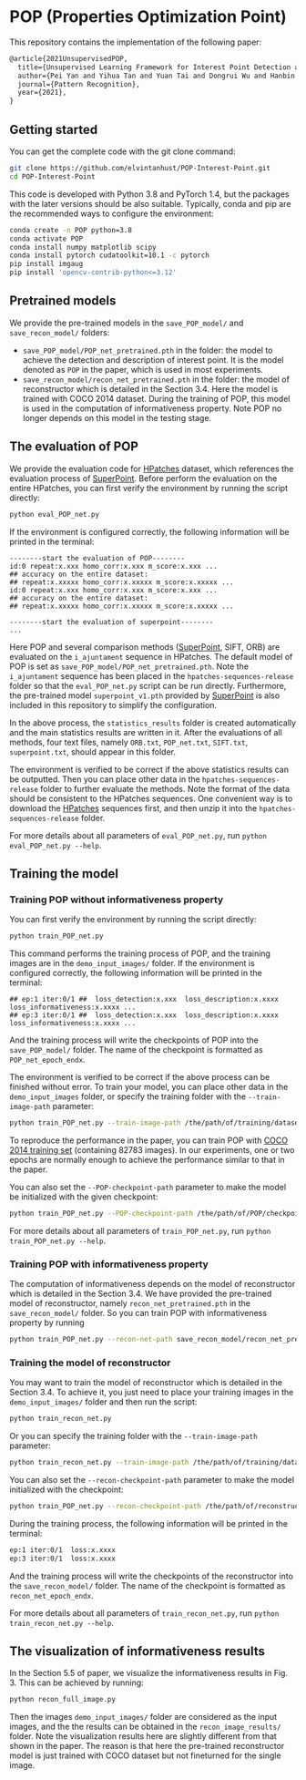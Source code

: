 # POP (Properties Optimization Point)
This repository contains the implementation of the following paper:

```tex
@article{2021UnsupervisedPOP,
  title={Unsupervised Learning Framework for Interest Point Detection and Description via Properties Optimization},
  author={Pei Yan and Yihua Tan and Yuan Tai and Dongrui Wu and Hanbin Luo and Xiaolong Hao},
  journal={Pattern Recognition},
  year={2021},
}
```

## Getting started
You can get the complete code with the git clone command:
```bash
git clone https://github.com/elvintanhust/POP-Interest-Point.git
cd POP-Interest-Point
```
This code is developed with Python 3.8 and PyTorch 1.4, but the packages with the later versions should be also suitable. Typically, conda and pip are the recommended ways to configure the environment:
```bash
conda create -n POP python=3.8
conda activate POP
conda install numpy matplotlib scipy
conda install pytorch cudatoolkit=10.1 -c pytorch
pip install imgaug
pip install 'opencv-contrib-python<=3.12'
```

## Pretrained models
We provide the pre-trained models in the `save_POP_model/` and `save_recon_model/` folders:
* `save_POP_model/POP_net_pretrained.pth` in the folder: the model to achieve the detection and description of interest point. It is the model denoted as `POP` in the paper, which is used in most experiments.
* `save_recon_model/recon_net_pretrained.pth` in the folder: the model of reconstructor which is detailed in the Section 3.4. Here the model is trained with COCO 2014 dataset. During the training of POP, this model is used in the computation of informativeness property. Note POP no longer depends on this model in the testing stage.

## The evaluation of POP
We provide the evaluation code for [HPatches](https://github.com/hpatches/hpatches-dataset) dataset, which references the evaluation process of [SuperPoint](https://github.com/rpautrat/SuperPoint). Before perform the evaluation on the entire HPatches, you can first verify the environment by running the script directly:
```bash
python eval_POP_net.py
```
If the environment is configured correctly, the following information will be printed in the terminal:
```text
--------start the evaluation of POP--------
id:0 repeat:x.xxx homo_corr:x.xxx m_score:x.xxx ...
## accuracy on the entire dataset:
## repeat:x.xxxxx homo_corr:x.xxxxx m_score:x.xxxxx ...
id:0 repeat:x.xxx homo_corr:x.xxx m_score:x.xxx ...
## accuracy on the entire dataset:
## repeat:x.xxxxx homo_corr:x.xxxxx m_score:x.xxxxx ...

--------start the evaluation of superpoint--------
...
```
Here POP and several comparison methods ([SuperPoint](https://github.com/magicleap/SuperPointPretrainedNetwork), SIFT, ORB) are evaluated on the `i_ajuntament` sequence in HPatches. The default model of POP is set as `save_POP_model/POP_net_pretrained.pth`. Note the `i_ajuntament` sequence has been placed in the `hpatches-sequences-release` folder so that the `eval_POP_net.py` script can be run directly. Furthermore, the pre-trained model `superpoint_v1.pth` provided by [SuperPoint](https://github.com/magicleap/SuperPointPretrainedNetwork) is also included in this repository to simplify the configuration.

In the above process, the `statistics_results` folder is created automatically and the main statistics results are written in it. After the evaluations of all methods, four text files, namely `ORB.txt`, `POP_net.txt`,  `SIFT.txt`,  `superpoint.txt`, should appear in this folder. 

The environment is verified to be correct if the above statistics results can be outputted. Then you can place other data in the `hpatches-sequences-release` folder to further evaluate the methods. Note the format of the data should be consistent to the HPatches sequences. One convenient way is to download the [HPatches](https://github.com/hpatches/hpatches-dataset) sequences first, and then unzip it into the `hpatches-sequences-release` folder.

For more details about all parameters of `eval_POP_net.py`, run `python eval_POP_net.py --help`.

## Training the model
### Training POP without informativeness property
You can first verify the environment by running the script directly:
```bash
python train_POP_net.py
```
This command performs the training process of POP, and the training images are in the `demo_input_images/` folder. If the environment is configured correctly, the following information will be printed in the terminal:
```text
## ep:1 iter:0/1 ##  loss_detection:x.xxx  loss_description:x.xxxx  loss_informativeness:x.xxxx ...
## ep:3 iter:0/1 ##  loss_detection:x.xxx  loss_description:x.xxxx  loss_informativeness:x.xxxx ...
```
And the training process will write the checkpoints of POP into the `save_POP_model/` folder. The name of the checkpoint is formatted as `POP_net_epoch_endx`.

The environment is verified to be correct if the above process can be finished without error. To train your model, you can place other data in the `demo_input_images` folder, or specify the training folder with the `--train-image-path` parameter: 
```bash
python train_POP_net.py --train-image-path /the/path/of/training/dataset
```
To reproduce the performance in the paper, you can train POP with [COCO 2014 training set](http://images.cocodataset.org/zips/train2014.zip) (containing 82783 images). In our experiments, one or two epochs are normally enough to achieve the performance similar to that in the paper.

You can also set the `--POP-checkpoint-path` parameter to make the model be initialized with the given checkpoint:

```bash
python train_POP_net.py --POP-checkpoint-path /the/path/of/POP/checkpoint
```
For more details about all parameters of `train_POP_net.py`, run `python train_POP_net.py --help`.

### Training POP with informativeness property
The computation of informativeness depends on the model of reconstructor which is detailed in the Section 3.4. We have provided the pre-trained model of reconstructor, namely `recon_net_pretrained.pth` in the `save_recon_model/` folder. So you can train POP with informativeness property by running
```bash
python train_POP_net.py --recon-net-path save_recon_model/recon_net_pretrained.pth
```

### Training the model of reconstructor

You may want to train the model of reconstructor which is detailed in the Section 3.4. To achieve it, you just need to place your training images in the `demo_input_images/` folder and then run the script:

```bash
python train_recon_net.py
```
Or you can specify the training folder with the `--train-image-path` parameter: 
```bash
python train_recon_net.py --train-image-path /the/path/of/training/dataset
```
You can also set the `--recon-checkpoint-path` parameter to make the model initialized with the checkpoint:
```bash
python train_POP_net.py --recon-checkpoint-path /the/path/of/reconstructor/checkpoint
```
During the training process, the following information will be printed in the terminal:

```bash
ep:1 iter:0/1  loss:x.xxxx
ep:3 iter:0/1  loss:x.xxxx
```
And the training process will write the checkpoints of the reconstructor into the `save_recon_model/` folder. The name of the checkpoint is formatted as `recon_net_epoch_endx`.

For more details about all parameters of `train_recon_net.py`, run `python train_recon_net.py --help`.

## The visualization of informativeness results

In the Section 5.5 of paper, we visualize the informativeness results in Fig. 3. This can be achieved by running:
```bash
python recon_full_image.py
```
Then the images `demo_input_images/` folder are considered as the input images, and the  the results can be obtained in the `recon_image_results/` folder. Note the visualization results here are slightly different from that shown in the paper. The reason is that here the pre-trained reconstructor model is just trained with COCO dataset but not fineturned for the single image.